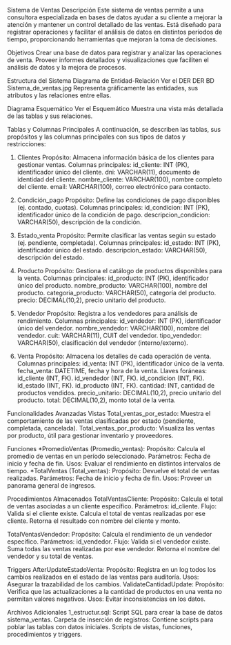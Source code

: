 Sistema de Ventas
Descripción
Este sistema de ventas permite a una consultora especializada en bases de datos ayudar a su cliente a mejorar la atención y mantener un control detallado de las ventas. Está diseñado para registrar operaciones y facilitar el análisis de datos en distintos períodos de tiempo, proporcionando herramientas que mejoran la toma de decisiones.

Objetivos
Crear una base de datos para registrar y analizar las operaciones de venta.
Proveer informes detallados y visualizaciones que faciliten el análisis de datos y la mejora de procesos.

Estructura del Sistema
Diagrama de Entidad-Relación
Ver el DER   DER BD Sistema_de_ventas.jpg
Representa gráficamente las entidades, sus atributos y las relaciones entre ellas.

Diagrama Esquemático
Ver el Esquemático
Muestra una vista más detallada de las tablas y sus relaciones.

Tablas y Columnas Principales
A continuación, se describen las tablas, sus propósitos y las columnas principales con sus tipos de datos y restricciones:

1. Clientes
Propósito: Almacena información básica de los clientes para gestionar ventas.
Columnas principales:
id_cliente: INT (PK), identificador único del cliente.
dni: VARCHAR(11), documento de identidad del cliente.
nombre_cliente: VARCHAR(100), nombre completo del cliente.
email: VARCHAR(100), correo electrónico para contacto.

2. Condición_pago
Propósito: Define las condiciones de pago disponibles (ej. contado, cuotas).
Columnas principales:
id_condicion: INT (PK), identificador único de la condición de pago.
descripcion_condicion: VARCHAR(50), descripción de la condición.

3. Estado_venta
Propósito: Permite clasificar las ventas según su estado (ej. pendiente, completada).
Columnas principales:
id_estado: INT (PK), identificador único del estado.
descripcion_estado: VARCHAR(50), descripción del estado.

4. Producto
Propósito: Gestiona el catálogo de productos disponibles para la venta.
Columnas principales:
id_producto: INT (PK), identificador único del producto.
nombre_producto: VARCHAR(100), nombre del producto.
categoria_producto: VARCHAR(50), categoría del producto.
precio: DECIMAL(10,2), precio unitario del producto.

5. Vendedor
Propósito: Registra a los vendedores para análisis de rendimiento.
Columnas principales:
id_vendedor: INT (PK), identificador único del vendedor.
nombre_vendedor: VARCHAR(100), nombre del vendedor.
cuit: VARCHAR(11), CUIT del vendedor.
tipo_vendedor: VARCHAR(50), clasificación del vendedor (interno/externo).

6. Venta
Propósito: Almacena los detalles de cada operación de venta.
Columnas principales:
id_venta: INT (PK), identificador único de la venta.
fecha_venta: DATETIME, fecha y hora de la venta.
Llaves foráneas:
id_cliente (INT, FK).
id_vendedor (INT, FK).
id_condicion (INT, FK).
id_estado (INT, FK).
id_producto (INT, FK).
cantidad: INT, cantidad de productos vendidos.
precio_unitario: DECIMAL(10,2), precio unitario del producto.
total: DECIMAL(10,2), monto total de la venta.

Funcionalidades Avanzadas
Vistas
Total_ventas_por_estado:
Muestra el comportamiento de las ventas clasificadas por estado (pendiente, completada, cancelada).
Total_ventas_por_producto:
Visualiza las ventas por producto, útil para gestionar inventario y proveedores.

Funciones
*PromedioVentas (Promedio_ventas):
Propósito: Calcula el promedio de ventas en un período seleccionado.
Parámetros: Fecha de inicio y fecha de fin.
Usos: Evaluar el rendimiento en distintos intervalos de tiempo.
*TotalVentas (Total_ventas):
Propósito: Devuelve el total de ventas realizadas.
Parámetros: Fecha de inicio y fecha de fin.
Usos: Proveer un panorama general de ingresos.

Procedimientos Almacenados
TotalVentasCliente:
Propósito: Calcula el total de ventas asociadas a un cliente específico.
Parámetros: id_cliente.
Flujo:
Valida si el cliente existe.
Calcula el total de ventas realizadas por ese cliente.
Retorna el resultado con nombre del cliente y monto.

TotalVentasVendedor:
Propósito: Calcula el rendimiento de un vendedor específico.
Parámetros: id_vendedor.
Flujo:
Valida si el vendedor existe.
Suma todas las ventas realizadas por ese vendedor.
Retorna el nombre del vendedor y su total de ventas.

Triggers
AfterUpdateEstadoVenta:
Propósito: Registra en un log todos los cambios realizados en el estado de las ventas para auditoría.
Usos: Asegurar la trazabilidad de los cambios.
ValidateCantidadUpdate:
Propósito: Verifica que las actualizaciones a la cantidad de productos en una venta no permitan valores negativos.
Usos: Evitar inconsistencias en los datos.

Archivos Adicionales
1_estructur.sql: Script SQL para crear la base de datos sistema_ventas.
Carpeta de inserción de registros: Contiene scripts para poblar las tablas con datos iniciales.
Scripts de vistas, funciones, procedimientos y triggers.
